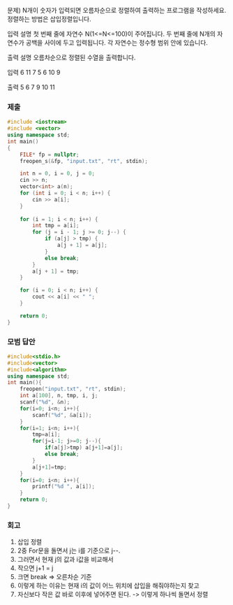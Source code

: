문제)
N개이 숫자가 입력되면 오름차순으로 정렬하여 출력하는 프로그램을 작성하세요.
정렬하는 방법은 삽입정렬입니다.

입력 설명
첫 번째 줄에 자연수 N(1<=N<=100)이 주어집니다.
두 번째 줄에 N개의 자연수가 공백을 사이에 두고 입력됩니다. 각 자연수는 정수형 범위 안에
있습니다. 

출력 설명
오름차순으로 정렬된 수열을 출력합니다.

입력
6
11 7 5 6 10 9

출력
5 6 7 9 10 11

### 제출
``` Cpp
#include <iostream> 
#include <vector>
using namespace std;
int main()
{
	FILE* fp = nullptr;
	freopen_s(&fp, "input.txt", "rt", stdin);

	int n = 0, i = 0, j = 0;
	cin >> n;
	vector<int> a(n);
	for (int i = 0; i < n; i++) {
		cin >> a[i];
	}
	
	for (i = 1; i < n; i++) {
		int tmp = a[i];
		for (j = i - 1; j >= 0; j--) {
			if (a[j] > tmp) {
				a[j + 1] = a[j];
			}
			else break;
		}
		a[j + 1] = tmp;
	}

	for (i = 0; i < n; i++) {
		cout << a[i] << " ";
	}

	return 0;
}

```
### 모범 답안
``` Cpp
#include<stdio.h>
#include<vector>
#include<algorithm>
using namespace std;
int main(){
	freopen("input.txt", "rt", stdin);
	int a[100], n, tmp, i, j;
	scanf("%d", &n);
	for(i=0; i<n; i++){
		scanf("%d", &a[i]);
	}
	for(i=1; i<n; i++){
		tmp=a[i];
		for(j=i-1; j>=0; j--){
			if(a[j]>tmp) a[j+1]=a[j];
			else break;
		}
		a[j+1]=tmp;
	}
	for(i=0; i<n; i++){
		printf("%d ", a[i]);
	}	
	return 0;
}
```

### 회고
1. 삽입 정렬
2. 2중 For문을 돌면서 j는 i를 기준으로 j--.
3. 그러면서 현재 j의 값과 i값을 비교해서 
4. 작으면 j+1 = j
5. 크면 break => 오른차순 기준
6. 이렇게 하는 이유는 현재 i의 값이 어느 위치에 삽입을 해줘야하는지 찾고 
7. 자신보다 작은 값 바로 이후에 넣어주면 된다. -> 이렇게 하나씩 돌면서 정렬